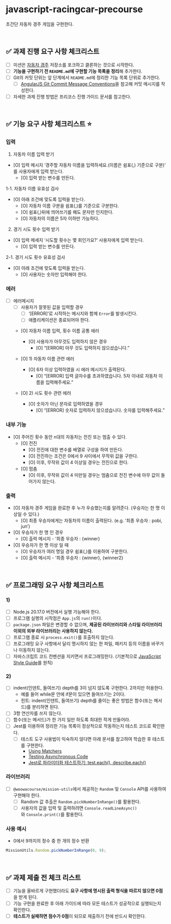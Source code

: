 # javascript-racingcar-precourse

초간단 자동차 경주 게임을 구현한다.

<br/>

## **✅ 과제 진행 요구 사항 체크리스트**

- [ ] 미션은 [자동차 경주](https://github.com/woowacourse-precourse/javascript-racingcar-7) 저장소를 포크하고 클론하는 것으로 시작한다.
- [ ] **기능을 구현하기 전 `README.md`에 구현할 기능 목록을 정리**해 추가한다.
- [ ] Git의 커밋 단위는 앞 단계에서 `README.md`에 정리한 기능 목록 단위로 추가한다.
  - [ ] [AngularJS Git Commit Message Conventions](https://gist.github.com/stephenparish/9941e89d80e2bc58a153)을 참고해 커밋 메시지를 작성한다.
- [ ] 자세한 과제 진행 방법은 프리코스 진행 가이드 문서를 참고한다.

<br/>

## **✅** 기능 요구 사항 체크리스트 ⭐️

### 입력

1. 자동차 이름 입력 받기

- [O] 입력 메시지 ‘경주할 자동차 이름을 입력하세요.(이름은 쉼표(,) 기준으로 구분)’ 를 사용자에게 입력 받는다.
  - [O] 입력 받는 변수를 만든다.

1-1. 자동차 이름 유효성 검사

- [O] 아래 조건에 맞도록 입력을 받는다.
  - [O] 자동차 이름 구분을 쉼표(,)를 기준으로 구분한다.
  - [O] 쉼표(,)뒤에 띄어쓰기를 해도 문자만 인지한다.
  - [O] 자동차의 이름은 5자 이하만 가능하다.

2. 경기 시도 횟수 입력 받기

- [O] 입력 메세지 ‘시도할 횟수는 몇 회인가요?’ 사용자에게 입력 받는다.
  - [O] 입력 받는 변수를 만든다.

2-1. 경기 시도 횟수 유효성 검사

- [O] 아래 조건에 맞도록 입력을 받는다.
  - [O] 사용자는 숫자만 입력해야 한다.

### 에러

- [ ] 에러메시지
  - [ ] 사용자가 잘못된 값을 입력할 경우
    - [ ] ‘[ERROR]’로 시작하는 메시지와 함께 `Error`를 발생시킨다.
    - [ ] 애플리케이션은 종료되어야 한다.

  - [O] 자동차 이름 입력, 횟수 이름 공통 에러
    - [O] 사용자가 아무것도 입력하지 않은 경우
      - [O] “[ERROR] 아무 것도 입력하지 않으셨습니다.”

  - [O] 1) 자동차 이름 관련 에러
    - [O] 6자 이상 입력하였을 시 에러 메시지가 출력된다.
      - [O] “[ERROR] 입력 글자수를 초과하였습니다. 5자 이내로 자동차 이름을 입력해주세요.”

  - [O] 2) 시도 횟수 관련 에러
    - [O] 숫자가 아닌 문자로 입력하였을 경우
      - [O] “[ERROR] 숫자로 입력하지 않으셨습니다. 숫자를 입력해주세요.”

### 내부 기능

- [O] 주어진 횟수 동안 n대의 자동차는 전진 또는 멈출 수 있다.
  - [O] 전진
    - [O] 전진에 대한 변수를 배열로 구성을 하여 만든다.
    - [O] 전진하는 조건은 0에서 9 사이에서 무작위 값을 구한다.
    - [O] 이후, 무작위 값이 4 이상일 경우는 전진으로 한다.
  - [O] 멈춤
    - [O] 이후, 무작위 값이 4 미만일 경우는 멈춤으로 전진 변수에 아무 값이 들어가지 않는다.

### 출력

- [O] 자동차 경주 게임을 완료한 후 누가 우승했는지를 알려준다. (우승자는 한 명 이상일 수 있다.)
  - [O] 최종 우승자에게는 자동차의 이름이 출력된다. (e.g. ‘최종 우승자 : pobi, jun’)
- [O] 우승자가 한 명 인 경우
  - [O] 출력 메시지 - ‘최종 우승자 : {winner}
- [O] 우승자가 한 명 이상 일 때
  - [O] 우승자가 여러 명일 경우 쉼표(,)를 이용하여 구분한다.
  - [O] 출력 메시지 - ‘최종 우승자 : {winner}, {winner2}

<br/>

## **✅** 프로그래밍 요구 사항 체크리스트

### **1)**

- [ ] Node.js 20.17.0 버전에서 실행 가능해야 한다.
- [ ] 프로그램 실행의 시작점은 `App.js`의 `run()`이다.
- [ ] `package.json` 파일은 변경할 수 없으며, **제공된 라이브러리와 스타일 라이브러리 이외의 외부 라이브러리는 사용하지 않는다.**
- [ ] 프로그램 종료 시 `process.exit()`를 호출하지 않는다.
- [ ] 프로그래밍 요구 사항에서 달리 명시하지 않는 한 파일, 패키지 등의 이름을 바꾸거나 이동하지 않는다.
- [ ] 자바스크립트 코드 컨벤션을 지키면서 프로그래밍한다. (기본적으로 [JavaScript Style Guide](https://github.com/woowacourse/woowacourse-docs/tree/main/styleguide/javascript)를 원칙)

### **2)**

- [ ] indent(인덴트, 들여쓰기) depth를 3이 넘지 않도록 구현한다. 2까지만 허용한다.
  - 예를 들어 while문 안에 if문이 있으면 들여쓰기는 2이다.
  - 힌트: indent(인덴트, 들여쓰기) depth를 줄이는 좋은 방법은 함수(또는 메서드)를 분리하면 된다.
- [ ] 3항 연산자를 쓰지 않는다.
- [ ] 함수(또는 메서드)가 한 가지 일만 하도록 최대한 작게 만들어라.
- [ ] Jest를 이용하여 정리한 기능 목록이 정상적으로 작동하는지 테스트 코드로 확인한다.
  - [ ] 테스트 도구 사용법이 익숙하지 않다면 아래 문서를 참고하여 학습한 후 테스트를 구현한다.
    - [Using Matchers](https://jestjs.io/docs/using-matchers)
    - [Testing Asynchronous Code](https://jestjs.io/docs/asynchronous)
    - [Jest로 파라미터화 테스트하기: test.each(), describe.each()](https://www.daleseo.com/jest-each)

### **라이브러리**

- [ ] `@woowacourse/mission-utils`에서 제공하는 `Random` 및 `Console` API를 사용하여 구현해야 한다.
  - [ ] Random 값 추출은 `Random.pickNumberInRange()`를 활용한다.
  - [ ] 사용자의 값을 입력 및 출력하려면 `Console.readLineAsync()`와 `Console.print()`를 활용한다.

### **사용 예시**

- 0에서 9까지의 정수 중 한 개의 정수 반환

```jsx
MissionUtils.Random.pickNumberInRange(0, 9);
```

<br/>

## **✅ 과제 제출 전 체크 리스트**

- [ ] 기능을 올바르게 구현했더라도 **요구 사항에 명시된 출력 형식을 따르지 않으면 0점**을 받게 된다.
- [ ] 기능 구현을 완료한 후 아래 가이드에 따라 모든 테스트가 성공적으로 실행되는지 확인한다.
- [ ] **테스트가 실패하면 점수가 0점**이 되므로 제출하기 전에 반드시 확인한다.
